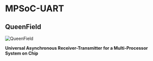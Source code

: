 # MPSoC-UART
## QueenField

![QueenField](../master/icon.jpg)

**Universal Asynchronous Receiver-Transmitter for a Multi-Processor System on Chip**
